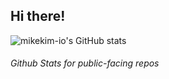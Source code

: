 ## Hi there!
<!--
**mikekim-io/mikekim-io** is a ✨ _special_ ✨ repository because its `README.md` (this file) appears on your GitHub profile.

Here are some ideas to get you started:

- 🔭 I’m currently working on ...
- 🌱 I’m currently learning ...
- 👯 I’m looking to collaborate on ...
- 🤔 I’m looking for help with ...
- 💬 Ask me about ...
- 📫 How to reach me: ...
- 😄 Pronouns: ...
- ⚡ Fun fact: ...
-->

![mikekim-io's GitHub stats](https://github-readme-stats.vercel.app/api?username=mikekim-io&theme=transparent&show_icons=false)
###### *Github Stats for public-facing repos*
